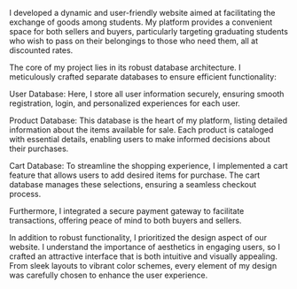 I developed a dynamic and user-friendly website aimed at facilitating the exchange of goods among students. My platform provides a convenient space for both sellers and buyers, particularly targeting graduating students who wish to pass on their belongings to those who need them, all at discounted rates.

The core of my project lies in its robust database architecture. I meticulously crafted separate databases to ensure efficient functionality:

User Database: Here, I store all user information securely, ensuring smooth registration, login, and personalized experiences for each user.

Product Database: This database is the heart of my platform, listing detailed information about the items available for sale. Each product is cataloged with essential details, enabling users to make informed decisions about their purchases.

Cart Database: To streamline the shopping experience, I implemented a cart feature that allows users to add desired items for purchase. The cart database manages these selections, ensuring a seamless checkout process.

Furthermore, I integrated a secure payment gateway to facilitate transactions, offering peace of mind to both buyers and sellers.

In addition to robust functionality, I prioritized the design aspect of our website. I understand the importance of aesthetics in engaging users, so I crafted an attractive interface that is both intuitive and visually appealing. From sleek layouts to vibrant color schemes, every element of my design was carefully chosen to enhance the user experience.
